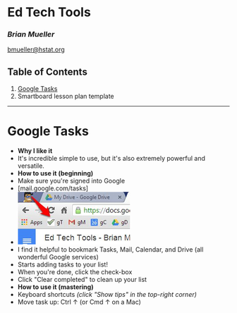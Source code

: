 # Ed Tech Tools
### _Brian Mueller_
bmueller@hstat.org

## Table of Contents
1. [Google Tasks](#gTasks)
2. Smartboard lesson plan template

---

<a name="gTasks"></a>
# Google Tasks
* **Why I like it**
 * It's incredible simple to use, but it's also extremely powerful and versatile.
* **How to use it (beginning)**
 * Make sure you're signed into Google
 * [mail.google.com/tasks]
  * ![google tasks bookmark](gTasks-bookmark.jpg)
 * I find it helpful to bookmark Tasks, Mail, Calendar, and Drive (all wonderful Google services)
 * Starts adding tasks to your list!
 * When you're done, click the check-box
 * Click "Clear completed" to clean up your list
* **How to use it (mastering)**
 * Keyboard shortcuts _(click "Show tips" in the top-right corner)_
  * Move task up: Ctrl ↑ (or Cmd ↑ on a Mac)
  